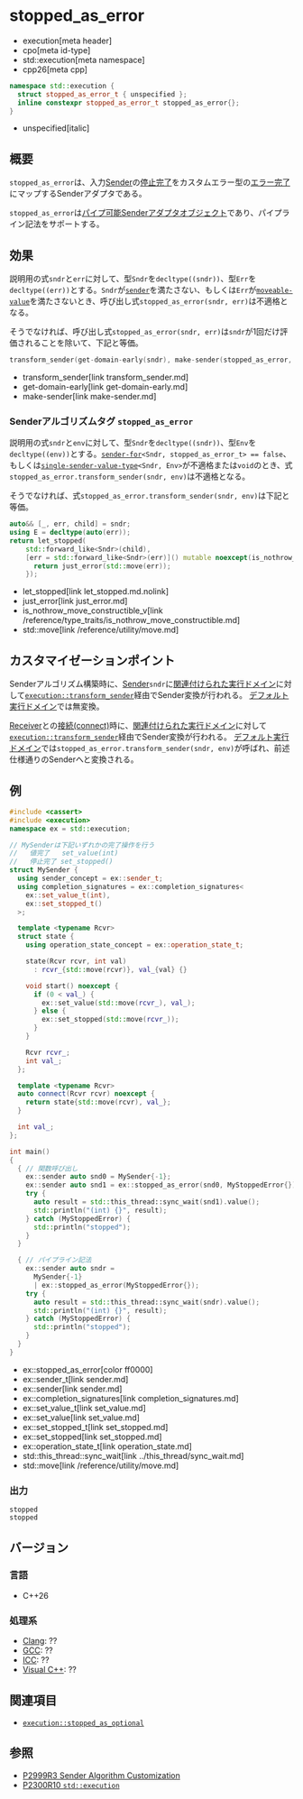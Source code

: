 # stopped_as_error
* execution[meta header]
* cpo[meta id-type]
* std::execution[meta namespace]
* cpp26[meta cpp]

```cpp
namespace std::execution {
  struct stopped_as_error_t { unspecified };
  inline constexpr stopped_as_error_t stopped_as_error{};
}
```
* unspecified[italic]

## 概要
`stopped_as_error`は、入力[Sender](sender.md)の[停止完了](set_stopped.md)をカスタムエラー型の[エラー完了](set_error.md)にマップするSenderアダプタである。

`stopped_as_error`は[パイプ可能Senderアダプタオブジェクト](sender_adaptor_closure.md)であり、パイプライン記法をサポートする。


## 効果
説明用の式`sndr`と`err`に対して、型`Sndr`を`decltype((sndr))`、型`Err`を`decltype((err))`とする。`Sndr`が[`sender`](sender.md)を満たさない、もしくは`Err`が[`moveable-value`](../movable-value.md)を満たさないとき、呼び出し式`stopped_as_error(sndr, err)`は不適格となる。

そうでなければ、呼び出し式`stopped_as_error(sndr, err)`は`sndr`が1回だけ評価されることを除いて、下記と等価。

```cpp
transform_sender(get-domain-early(sndr), make-sender(stopped_as_error, err, sndr))
```
* transform_sender[link transform_sender.md]
* get-domain-early[link get-domain-early.md]
* make-sender[link make-sender.md]


### Senderアルゴリズムタグ `stopped_as_error`
説明用の式`sndr`と`env`に対して、型`Sndr`を`decltype((sndr))`、型`Env`を`decltype((env))`とする。[`sender-for`](sender-for.md)`<Sndr, stopped_as_error_t> == false`、もしくは[`single-sender-value-type`](single-sender-value-type.md.nolink)`<Sndr, Env>`が不適格または`void`のとき、式`stopped_as_error.transform_sender(sndr, env)`は不適格となる。

そうでなければ、式`stopped_as_error.transform_sender(sndr, env)`は下記と等価。

```cpp
auto&& [_, err, child] = sndr;
using E = decltype(auto(err));
return let_stopped(
    std::forward_like<Sndr>(child),
    [err = std::forward_like<Sndr>(err)]() mutable noexcept(is_nothrow_move_constructible_v<E>) {
      return just_error(std::move(err));
    });
```
* let_stopped[link let_stopped.md.nolink]
* just_error[link just_error.md]
* is_nothrow_move_constructible_v[link /reference/type_traits/is_nothrow_move_constructible.md]
* std::move[link /reference/utility/move.md]


## カスタマイゼーションポイント
Senderアルゴリズム構築時に、[Sender](sender.md)`sndr`に[関連付けられた実行ドメイン](get-domain-early.md)に対して[`execution::transform_sender`](transform_sender.md)経由でSender変換が行われる。
[デフォルト実行ドメイン](default_domain.md)では無変換。

[Receiver](receiver.md)との[接続(connect)](connect.md)時に、[関連付けられた実行ドメイン](get-domain-late.md)に対して[`execution::transform_sender`](transform_sender.md)経由でSender変換が行われる。
[デフォルト実行ドメイン](default_domain.md)では`stopped_as_error.transform_sender(sndr, env)`が呼ばれ、前述仕様通りのSenderへと変換される。


## 例
```cpp example
#include <cassert>
#include <execution>
namespace ex = std::execution;

// MySenderは下記いずれかの完了操作を行う
//   値完了   set_value(int)
//   停止完了 set_stopped()
struct MySender {
  using sender_concept = ex::sender_t;
  using completion_signatures = ex::completion_signatures<
    ex::set_value_t(int),
    ex::set_stopped_t()
  >;

  template <typename Rcvr>
  struct state {
    using operation_state_concept = ex::operation_state_t;

    state(Rcvr rcvr, int val)
      : rcvr_{std::move(rcvr)}, val_{val} {}

    void start() noexcept {
      if (0 < val_) {
        ex::set_value(std::move(rcvr_), val_);
      } else {
        ex::set_stopped(std::move(rcvr_));
      }
    }

    Rcvr rcvr_;
    int val_;
  };

  template <typename Rcvr>
  auto connect(Rcvr rcvr) noexcept {
    return state{std::move(rcvr), val_};
  }

  int val_;
};

int main()
{
  { // 関数呼び出し
    ex::sender auto snd0 = MySender{-1};
    ex::sender auto snd1 = ex::stopped_as_error(snd0, MyStoppedError{});
    try {
      auto result = std::this_thread::sync_wait(snd1).value();
      std::println("(int) {}", result);
    } catch (MyStoppedError) {
      std::println("stopped");
    }
  }

  { // パイプライン記法
    ex::sender auto sndr =
      MySender{-1}
      | ex::stopped_as_error(MyStoppedError{});
    try {
      auto result = std::this_thread::sync_wait(sndr).value();
      std::println("(int) {}", result);
    } catch (MyStoppedError) {
      std::println("stopped");
    }
  }
}
```
* ex::stopped_as_error[color ff0000]
* ex::sender_t[link sender.md]
* ex::sender[link sender.md]
* ex::completion_signatures[link completion_signatures.md]
* ex::set_value_t[link set_value.md]
* ex::set_value[link set_value.md]
* ex::set_stopped_t[link set_stopped.md]
* ex::set_stopped[link set_stopped.md]
* ex::operation_state_t[link operation_state.md]
* std::this_thread::sync_wait[link ../this_thread/sync_wait.md]
* std::move[link /reference/utility/move.md]

### 出力
```
stopped
stopped
```


## バージョン
### 言語
- C++26

### 処理系
- [Clang](/implementation.md#clang): ??
- [GCC](/implementation.md#gcc): ??
- [ICC](/implementation.md#icc): ??
- [Visual C++](/implementation.md#visual_cpp): ??


## 関連項目
- [`execution::stopped_as_optional`](stopped_as_optional.md)


## 参照
- [P2999R3 Sender Algorithm Customization](https://www.open-std.org/jtc1/sc22/wg21/docs/papers/2023/p2999r3.html)
- [P2300R10 `std::execution`](https://www.open-std.org/jtc1/sc22/wg21/docs/papers/2024/p2300r10.html)

